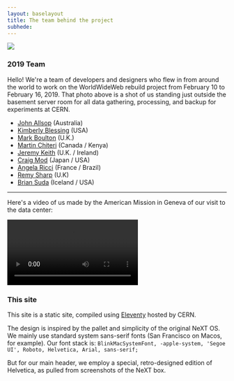 ```yaml
---
layout: baselayout
title: The team behind the project
subhede: 
---
```



<img src="/images/colophon/thegroup.jpg" class="fullbleed"/>


<section>

### 2019 Team

Hello! We're a team of developers and designers who flew in from around the world to work on the WorldWideWeb rebuild project from February 10 to February 16, 2019. That photo above is a shot of us standing just outside the basement server room for all data gathering, processing, and backup for experiments at CERN. 

- [John Allsop](http://johnfallsopp.com/) (Australia)
- [Kimberly Blessing](https://www.kimberlyblessing.com/) (USA)
- [Mark Boulton](http://www.markboulton.co.uk/) (U.K.)
- [Martin Chiteri](http://geek.co.ke/about/) (Canada / Kenya) 
- [Jeremy Keith](https://adactio.com) (U.K. / Ireland)
- [Craig Mod](https://craigmod.com) (Japan / USA)
- [Angela Ricci](https://gericci.me) (France / Brazil)
- [Remy Sharp](https://remysharp.com) (U.K)
- [Brian Suda](https://twitter.com/briansuda?ref_src=twsrc%5Egoogle%7Ctwcamp%5Eserp%7Ctwgr%5Eauthor) (Iceland / USA)

----

Here's a video of us made by the American Mission in Geneva of our visit to the data center: 

<video controls src="/images/cern_data.mp4" style="display: inline;">

</video>

</section>

<section>

### This site

This site is a static site, compiled using [Eleventy](https://www.11ty.io/) hosted by CERN. 

The design is inspired by the pallet and simplicity of the original NeXT OS. We mainly use standard system sans-serif fonts (San Francisco on Macos, for example). Our font stack is: `BlinkMacSystemFont, -apple-system, 'Segoe UI', Roboto, Helvetica, Arial, sans-serif;`

But for our main header, we employ a special, retro-designed edition of Helvetica, as pulled from screenshots of the NeXT box. 




</section>
